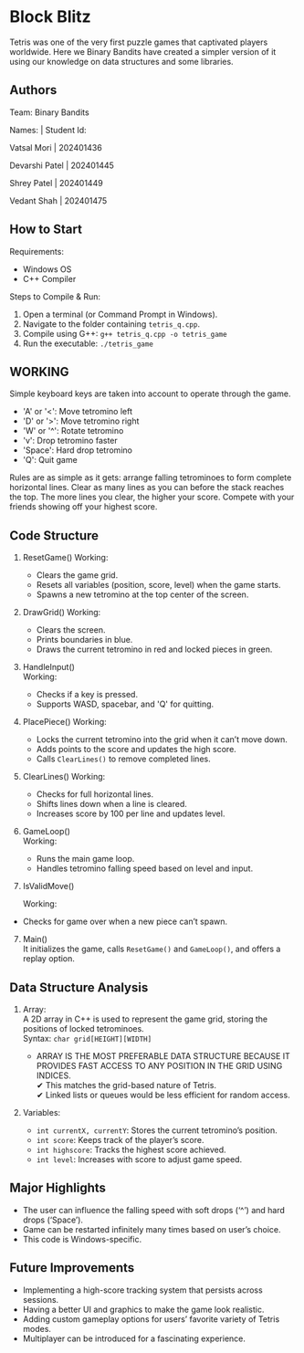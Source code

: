 

# Block Blitz

Tetris was one of the very first puzzle games that captivated players worldwide. Here we Binary Bandits have created a simpler version of it using our knowledge on data structures and some libraries.

## Authors

Team: Binary Bandits

Names: | Student Id:

Vatsal Mori | 202401436  

Devarshi Patel | 202401445  

Shrey Patel | 202401449  

Vedant Shah | 202401475  


## How to Start

Requirements:  
- Windows OS  
- C++ Compiler  

Steps to Compile & Run:
1) Open a terminal (or Command Prompt in Windows).  
2) Navigate to the folder containing `tetris_q.cpp`.  
3) Compile using G++: `g++ tetris_q.cpp -o tetris_game`  
4) Run the executable: `./tetris_game`  

## WORKING

Simple keyboard keys are taken into account to operate through the game.  

- 'A' or '<': Move tetromino left  
- 'D' or '>': Move tetromino right  
- 'W' or '^': Rotate tetromino  
-  'v': Drop tetromino faster  
- 'Space': Hard drop tetromino  
- 'Q': Quit game  

Rules are as simple as it gets: arrange falling tetrominoes to form complete horizontal lines. Clear as many lines as you can before the stack reaches the top. The more lines you clear, the higher your score. Compete with your friends showing off your highest score.

## Code Structure

1) ResetGame()
   Working:
   - Clears the game grid.  
   - Resets all variables (position, score, level) when the game starts.  
   - Spawns a new tetromino at the top center of the screen.  

2) DrawGrid()
   Working:
   - Clears the screen.  
   - Prints boundaries in blue.  
   - Draws the current tetromino in red and locked pieces in green.  

3) HandleInput()  
   Working: 
   - Checks if a key is pressed.  
   - Supports WASD, spacebar, and 'Q' for quitting.  

4) PlacePiece() 
   Working: 
   - Locks the current tetromino into the grid when it can’t move down.  
   - Adds points to the score and updates the high score.  
   - Calls `ClearLines()` to remove completed lines.  

5) ClearLines() 
   Working:  
   - Checks for full horizontal lines.  
   - Shifts lines down when a line is cleared.  
   - Increases score by 100 per line and updates level.  

6) GameLoop()  
   Working: 
   - Runs the main game loop.  
   - Handles tetromino falling speed based on level and input.
 7) IsValidMove()

    Working:
   - Checks for game over when a new piece can’t spawn.  

7) Main()  
   It initializes the game, calls `ResetGame()` and `GameLoop()`, and offers a replay option.

## Data Structure Analysis

1) Array:  
   A 2D array in C++ is used to represent the game grid, storing the positions of locked tetrominoes.  
   Syntax: `char grid[HEIGHT][WIDTH]`  
   - ARRAY IS THE MOST PREFERABLE DATA STRUCTURE BECAUSE IT PROVIDES FAST ACCESS TO ANY POSITION IN THE GRID USING INDICES.  
   ✔ This matches the grid-based nature of Tetris.  
   ✔ Linked lists or queues would be less efficient for random access.  



2) Variables:  
   - `int currentX, currentY`: Stores the current tetromino’s position.  
   - `int score`: Keeps track of the player’s score.  
   - `int highscore`: Tracks the highest score achieved.  
   - `int level`: Increases with score to adjust game speed.



  
   

## Major Highlights

- The user can influence the falling speed with soft drops (‘^’) and hard drops (‘Space’).  
- Game can be restarted infinitely many times based on user’s choice.  
- This code is Windows-specific.  

## Future Improvements

- Implementing a high-score tracking system that persists across sessions.  
- Having a better UI and graphics to make the game look realistic.  
- Adding custom gameplay options for users’ favorite variety of Tetris modes.  
- Multiplayer can be introduced for a fascinating experience.  






